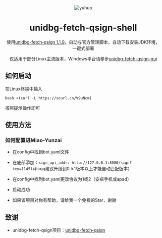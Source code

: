 <div align="center">
<img alt="yuhuo" src="https://github.com/CikeyQi/unidbg-fetch-qsign-gui/blob/main/readme/logo.png"/>


# unidbg-fetch-qsign-shell

使用[unidbg-fetch-qsign 1.1.9](https://github.com/fuqiuluo/unidbg-fetch-qsign/releases/tag/1.1.9)，自动与官方管理脚本，自动下载安装JDK环境，一键式部署

仅适用于部分Linux主流版本，Windows平台请移步[unidbg-fetch-qsign-gui](https://github.com/CikeyQi/unidbg-fetch-qsign-gui)<br>

</div>

## 如何启动

在Linux终端中输入

``` shell
bash <(curl -L https://sourl.cn/V9uNcm)
```

按照提示操作即可

## 使用方法

### 如何配置进Miao-Yunzai

- 在config中找到bot.yaml文件

- 在底部添加：`sign_api_addr: http://127.0.0.1:8080/sign?key=114514`(icqq建议升级到0.5.1版本以上才能自动匹配版本）

- 在config中找到bot.yaml更改协议为1或2（安卓手机或apad）

- 启动成功

- 如果该项目对你有帮助，请给我一个免费的Star，谢谢

## 致谢

- unidbg-fetch-qsign项目：[unidbg-fetch-qsign](https://github.com/fuqiuluo/unidbg-fetch-qsign)
